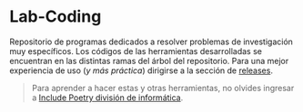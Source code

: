# Lab-Coding

Repositorio de programas dedicados a resolver problemas de investigación muy específicos. Los códigos de las herramientas desarrolladas se encuentran en las distintas ramas del árbol del repositorio. Para una mejor experiencia de uso (*y más práctica*) dirigirse a la sección de [releases](https://github.com/Include-Poetry/Lab-Coding/releases).

> Para aprender a hacer estas y otras herramientas, no olvides ingresar a [Include Poetry división de informática](https://www.include-poetry.com/Code/ "#iP división de informática").